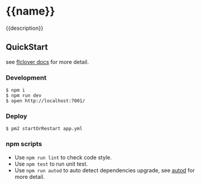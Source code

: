 # {{name}}

{{description}}

## QuickStart

<!-- add docs here for user -->

see [flclover docs][flclover] for more detail.

### Development
```shell
$ npm i
$ npm run dev
$ open http://localhost:7001/
```

### Deploy

```shell
$ pm2 startOrRestart app.yml
```

### npm scripts

- Use `npm run lint` to check code style.
- Use `npm test` to run unit test.
- Use `npm run autod` to auto detect dependencies upgrade, see [autod](https://www.npmjs.com/package/autod) for more detail.


[flclover]: https://flcloverjs.org
